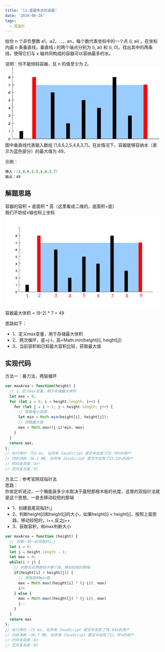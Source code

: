 ```yaml
---
title: '11.盛最多水的容器'
date: '2020-06-28'
tags: 
  - 双指针
---
```

给你 n 个非负整数 a1，a2，...，an，每个数代表坐标中的一个点 (i, ai) 。在坐标内画 n 条垂直线，垂直线 i 的两个端点分别为 (i, ai) 和 (i, 0)。找出其中的两条线，使得它们与 x 轴共同构成的容器可以容纳最多的水。

说明：你不能倾斜容器，且 n 的值至少为 2。<br/>
![11](../image/11.jpg)
图中垂直线代表输入数组 [1,8,6,2,5,4,8,3,7]。在此情况下，容器能够容纳水（表示为蓝色部分）的最大值为 49。

示例：
```md
输入：[1,8,6,2,5,4,8,3,7]
输出：49
```

## 解题思路
容器的容积 = 底面积 * 高（这里看成二维的，底面积=底） <br/>
我们不妨给x轴也标上坐标<br/>
![11-2](../image/11-2.png)
容器最大体积 = (9-2) * 7 = 49

思路如下：
- 1、定义max变量，用于存储最大体积
- 2、两次循环，底=j-i，高=Math.min(height[i], height[j])
- 3、当前容积和已知最大容积比较，获取最大值

## 实现代码
方法一：暴力法，两层循环
```js
var maxArea = function(height) {
  // 1、定义max变量，用于存储最大体积
  let max = 0;
  for (let i = 0; i < height.length; i++) {
    for (let j = i + 1; j < height.length; j++) {
      // 获取最小高度
      let min = Math.min(height[i], height[j]);
      // 获取最大值
      max = Math.max((j-i)*min, max)
    }
  }
  return max;
};
// 执行用时：752 ms, 在所有 JavaScript 提交中击败了28.78%的用户
// 内存消耗：36.1 MB, 在所有 JavaScript 提交中击败了23.53%的用户
// 时间复杂度：On²
// 空间复杂度：O1
```
方法二：参考官网双指针法<br/>
思路：<br/>
你肯定听说过，一个桶能装多少水取决于最短那根木板的长度，这里的双指针法就是这个思想，一直去移动较短的那端
- 1、创建首尾双指针i,j
- 2、判断height[i]和height[j]的大小，如果height[i] < height[j]，按照上面思路，移动较短的，i++,反之j++
- 3、获取容积，和max判断大小
```js
var maxArea = function (height) {
  // 创建一前一后双指针i,j
  let i = 0;
  let j = height.length - 1;
  let max = 0;
  while(i < j) {
    // 判断左右两根柱子哪个高，移动较短的那根
    if(height[i] < height[j]) {
      // 获取容积max值
      max = Math.max((height[i] * (j-i)), max)
      i++
    } else {
      max = Math.max((height[j] * (j-i)), max)
      j--
    }
  }
  return max
};
// 执行用时 :72 ms, 在所有 JavaScript 提交中击败了78.94%的用户
// 内存消耗 :36.7 MB, 在所有 JavaScript 提交中击败了11.76%的用户
// 时间复杂度：On
// 空间复杂度：O1
```